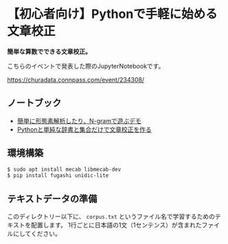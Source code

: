 # 【初心者向け】Pythonで手軽に始める文章校正

**簡単な算数でできる文章校正。**

こちらのイベントで発表した際のJupyterNotebookです。

https://churadata.connpass.com/event/234308/

## ノートブック

* [簡単に形態素解析したり、N-gramで遊ぶデモ](./demo_nl.ipynb)
* [Pythonと単純な辞書と集合だけで文章校正を作る](./synonym_simple.ipynb)

## 環境構築

```bash
$ sudo apt install mecab libmecab-dev
$ pip install fugashi unidic-lite
```

## テキストデータの準備

このディレクトリー以下に、 `corpus.txt` というファイル名で学習するためのテキストを配置します。
1行ごとに日本語の1文（1センテンス）が含まれたファイルにしてください。
